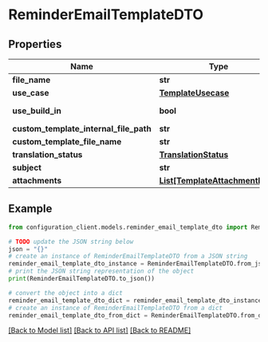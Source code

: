# ReminderEmailTemplateDTO


## Properties

Name | Type | Description | Notes
------------ | ------------- | ------------- | -------------
**file_name** | **str** |  | [optional] 
**use_case** | [**TemplateUsecase**](TemplateUsecase.md) |  | [optional] 
**use_build_in** | **bool** |  | [optional] [readonly] 
**custom_template_internal_file_path** | **str** |  | [optional] 
**custom_template_file_name** | **str** |  | [optional] 
**translation_status** | [**TranslationStatus**](TranslationStatus.md) |  | [optional] 
**subject** | **str** |  | [optional] 
**attachments** | [**List[TemplateAttachmentDTO]**](TemplateAttachmentDTO.md) |  | [optional] 

## Example

```python
from configuration_client.models.reminder_email_template_dto import ReminderEmailTemplateDTO

# TODO update the JSON string below
json = "{}"
# create an instance of ReminderEmailTemplateDTO from a JSON string
reminder_email_template_dto_instance = ReminderEmailTemplateDTO.from_json(json)
# print the JSON string representation of the object
print(ReminderEmailTemplateDTO.to_json())

# convert the object into a dict
reminder_email_template_dto_dict = reminder_email_template_dto_instance.to_dict()
# create an instance of ReminderEmailTemplateDTO from a dict
reminder_email_template_dto_from_dict = ReminderEmailTemplateDTO.from_dict(reminder_email_template_dto_dict)
```
[[Back to Model list]](../README.md#documentation-for-models) [[Back to API list]](../README.md#documentation-for-api-endpoints) [[Back to README]](../README.md)


